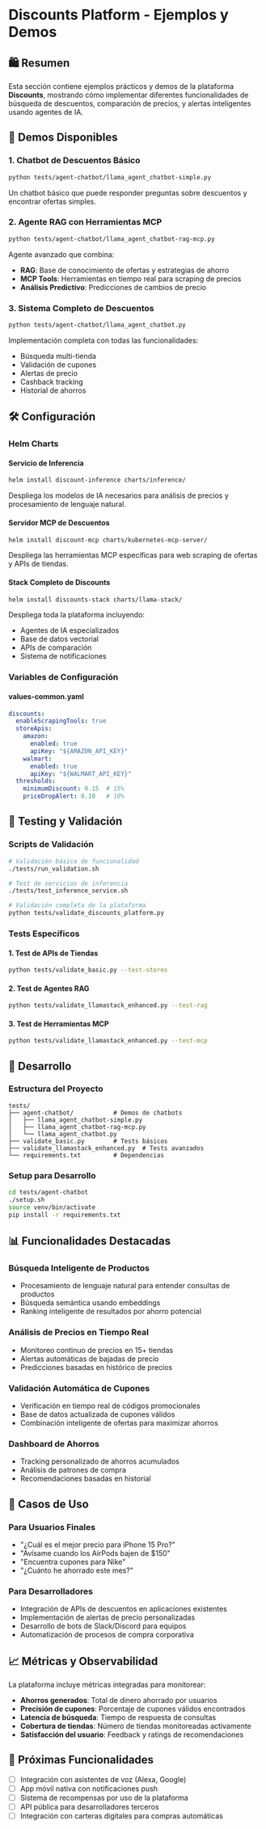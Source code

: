 # Discounts Platform - Ejemplos y Demos

## 🛍️ Resumen

Esta sección contiene ejemplos prácticos y demos de la plataforma **Discounts**, mostrando cómo implementar diferentes funcionalidades de búsqueda de descuentos, comparación de precios, y alertas inteligentes usando agentes de IA.

## 🚀 Demos Disponibles

### 1. Chatbot de Descuentos Básico
```bash
python tests/agent-chatbot/llama_agent_chatbot-simple.py
```
Un chatbot básico que puede responder preguntas sobre descuentos y encontrar ofertas simples.

### 2. Agente RAG con Herramientas MCP
```bash
python tests/agent-chatbot/llama_agent_chatbot-rag-mcp.py
```
Agente avanzado que combina:
- **RAG**: Base de conocimiento de ofertas y estrategias de ahorro
- **MCP Tools**: Herramientas en tiempo real para scraping de precios
- **Análisis Predictivo**: Predicciones de cambios de precio

### 3. Sistema Completo de Descuentos
```bash
python tests/agent-chatbot/llama_agent_chatbot.py
```
Implementación completa con todas las funcionalidades:
- Búsqueda multi-tienda
- Validación de cupones
- Alertas de precio
- Cashback tracking
- Historial de ahorros

## 🛠️ Configuración

### Helm Charts

#### Servicio de Inferencia
```bash
helm install discount-inference charts/inference/
```
Despliega los modelos de IA necesarios para análisis de precios y procesamiento de lenguaje natural.

#### Servidor MCP de Descuentos  
```bash
helm install discount-mcp charts/kubernetes-mcp-server/
```
Despliega las herramientas MCP específicas para web scraping de ofertas y APIs de tiendas.

#### Stack Completo de Discounts
```bash
helm install discounts-stack charts/llama-stack/
```
Despliega toda la plataforma incluyendo:
- Agentes de IA especializados
- Base de datos vectorial
- APIs de comparación
- Sistema de notificaciones

### Variables de Configuración

#### values-common.yaml
```yaml
discounts:
  enableScrapingTools: true
  storeApis:
    amazon: 
      enabled: true
      apiKey: "${AMAZON_API_KEY}"
    walmart:
      enabled: true
      apiKey: "${WALMART_API_KEY}"
  thresholds:
    minimumDiscount: 0.15  # 15%
    priceDropAlert: 0.10   # 10%
```

## 🧪 Testing y Validación

### Scripts de Validación
```bash
# Validación básica de funcionalidad
./tests/run_validation.sh

# Test de servicios de inferencia
./tests/test_inference_service.sh

# Validación completa de la plataforma
python tests/validate_discounts_platform.py
```

### Tests Específicos

#### 1. Test de APIs de Tiendas
```bash
python tests/validate_basic.py --test-stores
```

#### 2. Test de Agentes RAG
```bash
python tests/validate_llamastack_enhanced.py --test-rag
```

#### 3. Test de Herramientas MCP
```bash
python tests/validate_llamastack_enhanced.py --test-mcp
```

## 🔧 Desarrollo

### Estructura del Proyecto
```
tests/
├── agent-chatbot/           # Demos de chatbots
│   ├── llama_agent_chatbot-simple.py
│   ├── llama_agent_chatbot-rag-mcp.py
│   └── llama_agent_chatbot.py
├── validate_basic.py        # Tests básicos
├── validate_llamastack_enhanced.py  # Tests avanzados
└── requirements.txt         # Dependencias
```

### Setup para Desarrollo
```bash
cd tests/agent-chatbot
./setup.sh
source venv/bin/activate
pip install -r requirements.txt
```

## 📊 Funcionalidades Destacadas

### Búsqueda Inteligente de Productos
- Procesamiento de lenguaje natural para entender consultas de productos
- Búsqueda semántica usando embeddings
- Ranking inteligente de resultados por ahorro potencial

### Análisis de Precios en Tiempo Real
- Monitoreo continuo de precios en 15+ tiendas
- Alertas automáticas de bajadas de precio
- Predicciones basadas en histórico de precios

### Validación Automática de Cupones
- Verificación en tiempo real de códigos promocionales
- Base de datos actualizada de cupones válidos
- Combinación inteligente de ofertas para maximizar ahorros

### Dashboard de Ahorros
- Tracking personalizado de ahorros acumulados
- Análisis de patrones de compra
- Recomendaciones basadas en historial

## 🤖 Casos de Uso

### Para Usuarios Finales
- "¿Cuál es el mejor precio para iPhone 15 Pro?"
- "Avísame cuando los AirPods bajen de $150"
- "Encuentra cupones para Nike"
- "¿Cuánto he ahorrado este mes?"

### Para Desarrolladores
- Integración de APIs de descuentos en aplicaciones existentes
- Implementación de alertas de precio personalizadas
- Desarrollo de bots de Slack/Discord para equipos
- Automatización de procesos de compra corporativa

## 📈 Métricas y Observabilidad

La plataforma incluye métricas integradas para monitorear:

- **Ahorros generados**: Total de dinero ahorrado por usuarios
- **Precisión de cupones**: Porcentaje de cupones válidos encontrados
- **Latencia de búsqueda**: Tiempo de respuesta de consultas
- **Cobertura de tiendas**: Número de tiendas monitoreadas activamente
- **Satisfacción del usuario**: Feedback y ratings de recomendaciones

## 🚀 Próximas Funcionalidades

- [ ] Integración con asistentes de voz (Alexa, Google)
- [ ] App móvil nativa con notificaciones push
- [ ] Sistema de recompensas por uso de la plataforma
- [ ] API pública para desarrolladores terceros
- [ ] Integración con carteras digitales para compras automáticas
